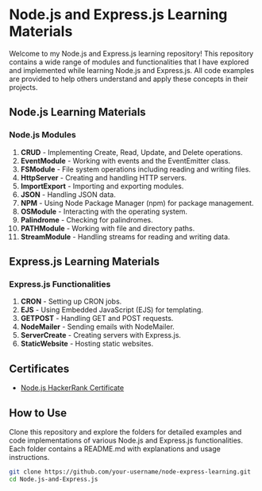 # Node.js and Express.js Learning Materials

Welcome to my Node.js and Express.js learning repository! This repository contains a wide range of modules and functionalities that I have explored and implemented while learning Node.js and Express.js. All code examples are provided to help others understand and apply these concepts in their projects.

## Node.js Learning Materials

### Node.js Modules
1. **CRUD** - Implementing Create, Read, Update, and Delete operations.
2. **EventModule** - Working with events and the EventEmitter class.
3. **FSModule** - File system operations including reading and writing files.
4. **HttpServer** - Creating and handling HTTP servers.
5. **ImportExport** - Importing and exporting modules.
6. **JSON** - Handling JSON data.
7. **NPM** - Using Node Package Manager (npm) for package management.
8. **OSModule** - Interacting with the operating system.
9. **Palindrome** - Checking for palindromes.
10. **PATHModule** - Working with file and directory paths.
11. **StreamModule** - Handling streams for reading and writing data.

## Express.js Learning Materials

### Express.js Functionalities
1. **CRON** - Setting up CRON jobs.
2. **EJS** - Using Embedded JavaScript (EJS) for templating.
3. **GETPOST** - Handling GET and POST requests.
4. **NodeMailer** - Sending emails with NodeMailer.
5. **ServerCreate** - Creating servers with Express.js.
6. **StaticWebsite** - Hosting static websites.

## Certificates
- [Node.js HackerRank Certificate](./nodejs_basic%20certificate.pdf)

## How to Use
Clone this repository and explore the folders for detailed examples and code implementations of various Node.js and Express.js functionalities. Each folder contains a README.md with explanations and usage instructions.

```bash
git clone https://github.com/your-username/node-express-learning.git
cd Node.js-and-Express.js
```

